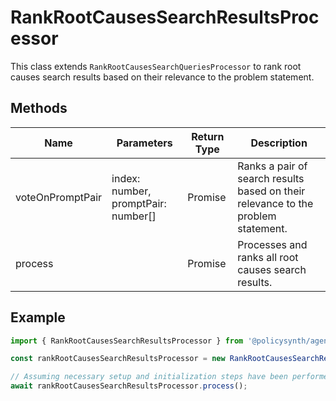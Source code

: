 # RankRootCausesSearchResultsProcessor

This class extends `RankRootCausesSearchQueriesProcessor` to rank root causes search results based on their relevance to the problem statement.

## Methods

| Name             | Parameters                          | Return Type                     | Description                                                                 |
|------------------|-------------------------------------|---------------------------------|-----------------------------------------------------------------------------|
| voteOnPromptPair | index: number, promptPair: number[] | Promise<IEnginePairWiseVoteResults> | Ranks a pair of search results based on their relevance to the problem statement. |
| process          |                                     | Promise<void>                   | Processes and ranks all root causes search results.                         |

## Example

```typescript
import { RankRootCausesSearchResultsProcessor } from '@policysynth/agents/problems/ranking/rankRootCausesSearchResults.js';

const rankRootCausesSearchResultsProcessor = new RankRootCausesSearchResultsProcessor();

// Assuming necessary setup and initialization steps have been performed
await rankRootCausesSearchResultsProcessor.process();
```
